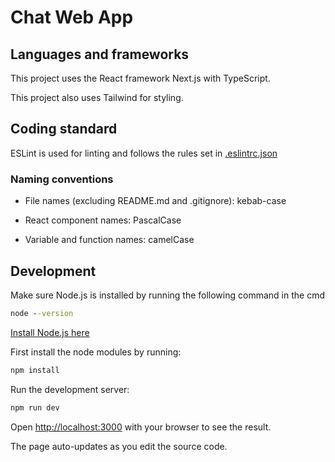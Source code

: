 # Chat Web App

## Languages and frameworks

This project uses the React framework Next.js with TypeScript.

This project also uses Tailwind for styling.

## Coding standard

ESLint is used for linting and follows the rules set in [.eslintrc.json](.eslintrc.json)

### Naming conventions

* File names (excluding README.md and .gitignore): kebab-case

* React component names: PascalCase

* Variable and function names: camelCase

## Development

Make sure Node.js is installed by running the following command in the cmd

```cmd
node --version
```

[Install Node.js here](https://nodejs.org/en/download)

First install the node modules by running:
```cmd
npm install
```
Run the development server:

```cmd
npm run dev
```

Open [http://localhost:3000](http://localhost:3000) with your browser to see the result.

The page auto-updates as you edit the source code.